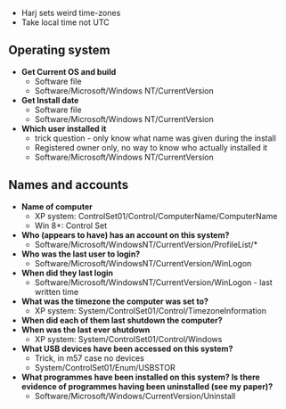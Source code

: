 - Harj sets weird time-zones
- Take local time not UTC
## Operating system
- **Get Current OS and build**
	- Software file
	- Software/Microsoft/Windows NT/CurrentVersion
- **Get Install date**
	- Software file
	- Software/Microsoft/Windows NT/CurrentVersion
- **Which user installed it**
	- trick question - only know what name was given during the install
	- Registered owner only, no way to know who actually installed it
	- Software/Microsoft/Windows NT/CurrentVersion

## Names and accounts
- **Name of computer**
	- XP system: ControlSet01/Control/ComputerName/ComputerName
	- Win 8+: Control Set
- **Who (appears to have) has an account on this system?**
	- Software/Microsoft/WindowsNT/CurrentVersion/ProfileList/*
- **Who was the last user to login?**
	- Software/Microsoft/WindowsNT/CurrentVersion/WinLogon
- **When did they last login**
	- Software/Microsoft/WindowsNT/CurrentVersion/WinLogon - last written time
- **What was the timezone the computer was set to?**
	- XP system: System/ControlSet01/Control/TimezoneInformation
- **When did each of them last shutdown the computer?**
- **When was the last ever shutdown**
	- XP system: System/ControlSet01/Control/Windows
- **What USB devices have been accessed on this system?**
	- Trick, in m57 case no devices
	- System/ControlSet01/Enum/USBSTOR
- **What programmes have been installed on this system? Is there evidence of programmes having been uninstalled (see my paper)?**
	- Software/Microsoft/Windows/CurrentVersion/Uninstall